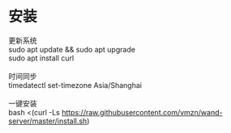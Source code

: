 # 安装

更新系统<br>
sudo apt update && sudo apt upgrade<br>
sudo apt install curl
<br><br>
时间同步<br>
timedatectl set-timezone Asia/Shanghai
<br><br>
一键安装<br>
bash <(curl -Ls https://raw.githubusercontent.com/vmzn/wand-server/master/install.sh)
